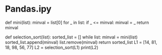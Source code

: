 # Pandas.ipy
def mini(list):
  minval = list[0]
  for _ in list:
    if _ <= minval:
      minval = _
  return minval

def selection_sort(list):
  sorted_list = []
  while list:
    minval = mini(list)
    sorted_list.append(minval)
    list.remove(minval)
  return sorted_list
L1 = [14, 81, 18, 98, 56, 77]
L2 = selection_sort(L1)
print(L2)
